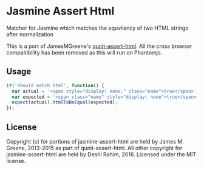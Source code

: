 # Jasmine Assert Html
Matcher for Jasmine which matches the equvilancy of two HTML strings after normalization

This is a port of JamesMGreene's [qunit-assert-html](https://github.com/JamesMGreene/qunit-assert-html). All the cross browser compaitibility has been removed as this will run on Phantomjs.

## Usage
```js
it('should match html', function() {
  var actual = '<span style="display: none;" class="name">true</span>';
  var expected = '<span class="name" style="display: none">true</span>';
  expect(actual).htmlToBeEqual(expected);
});
```
## License
Copyright (c) for portions of jasmine-assert-html are held by James M. Greene, 2013-2015 as part of qunit-assert-html. All other copyright for jasmine-assert-html are held by Deshi Rahim, 2016.
Licensed under the MIT license.